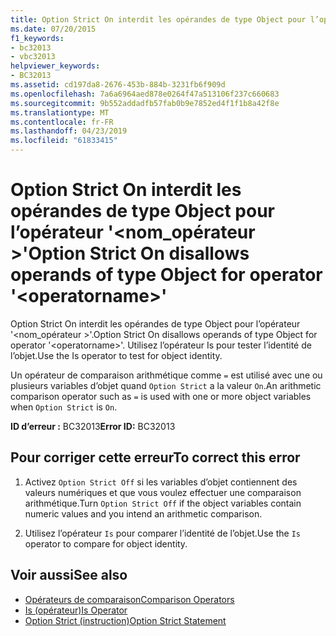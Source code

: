 ```yaml
---
title: Option Strict On interdit les opérandes de type Object pour l’opérateur '<operatorname>'
ms.date: 07/20/2015
f1_keywords:
- bc32013
- vbc32013
helpviewer_keywords:
- BC32013
ms.assetid: cd197da8-2676-453b-884b-3231fb6f909d
ms.openlocfilehash: 7a6a6964aed878e0264f47a513106f237c660683
ms.sourcegitcommit: 9b552addadfb57fab0b9e7852ed4f1f1b8a42f8e
ms.translationtype: MT
ms.contentlocale: fr-FR
ms.lasthandoff: 04/23/2019
ms.locfileid: "61833415"
---
```

# <a name="option-strict-on-disallows-operands-of-type-object-for-operator-operatorname"></a><span data-ttu-id="4f721-102">Option Strict On interdit les opérandes de type Object pour l’opérateur '\<nom_opérateur >'</span><span class="sxs-lookup"><span data-stu-id="4f721-102">Option Strict On disallows operands of type Object for operator '\<operatorname>'</span></span>
<span data-ttu-id="4f721-103">Option Strict On interdit les opérandes de type Object pour l’opérateur '\<nom_opérateur >'.</span><span class="sxs-lookup"><span data-stu-id="4f721-103">Option Strict On disallows operands of type Object for operator '\<operatorname>'.</span></span> <span data-ttu-id="4f721-104">Utilisez l’opérateur Is pour tester l’identité de l’objet.</span><span class="sxs-lookup"><span data-stu-id="4f721-104">Use the Is operator to test for object identity.</span></span>  
  
 <span data-ttu-id="4f721-105">Un opérateur de comparaison arithmétique comme `=` est utilisé avec une ou plusieurs variables d’objet quand `Option Strict` a la valeur `On`.</span><span class="sxs-lookup"><span data-stu-id="4f721-105">An arithmetic comparison operator such as `=` is used with one or more object variables when `Option Strict` is `On`.</span></span>  
  
 <span data-ttu-id="4f721-106">**ID d’erreur :** BC32013</span><span class="sxs-lookup"><span data-stu-id="4f721-106">**Error ID:** BC32013</span></span>  
  
## <a name="to-correct-this-error"></a><span data-ttu-id="4f721-107">Pour corriger cette erreur</span><span class="sxs-lookup"><span data-stu-id="4f721-107">To correct this error</span></span>  
  
1. <span data-ttu-id="4f721-108">Activez `Option Strict Off` si les variables d’objet contiennent des valeurs numériques et que vous voulez effectuer une comparaison arithmétique.</span><span class="sxs-lookup"><span data-stu-id="4f721-108">Turn `Option Strict Off` if the object variables contain numeric values and you intend an arithmetic comparison.</span></span>  
  
2. <span data-ttu-id="4f721-109">Utilisez l’opérateur `Is` pour comparer l’identité de l’objet.</span><span class="sxs-lookup"><span data-stu-id="4f721-109">Use the `Is` operator to compare for object identity.</span></span>  
  
## <a name="see-also"></a><span data-ttu-id="4f721-110">Voir aussi</span><span class="sxs-lookup"><span data-stu-id="4f721-110">See also</span></span>

- [<span data-ttu-id="4f721-111">Opérateurs de comparaison</span><span class="sxs-lookup"><span data-stu-id="4f721-111">Comparison Operators</span></span>](../../visual-basic/language-reference/operators/comparison-operators.md)
- [<span data-ttu-id="4f721-112">Is (opérateur)</span><span class="sxs-lookup"><span data-stu-id="4f721-112">Is Operator</span></span>](../../visual-basic/language-reference/operators/is-operator.md)
- [<span data-ttu-id="4f721-113">Option Strict (instruction)</span><span class="sxs-lookup"><span data-stu-id="4f721-113">Option Strict Statement</span></span>](../../visual-basic/language-reference/statements/option-strict-statement.md)
